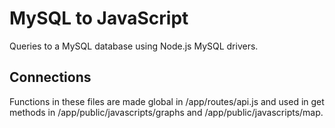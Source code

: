 # MySQL to JavaScript

Queries to a MySQL database using Node.js MySQL drivers. 

## Connections

Functions in these files are made global in /app/routes/api.js and used in get methods in /app/public/javascripts/graphs and /app/public/javascripts/map.
